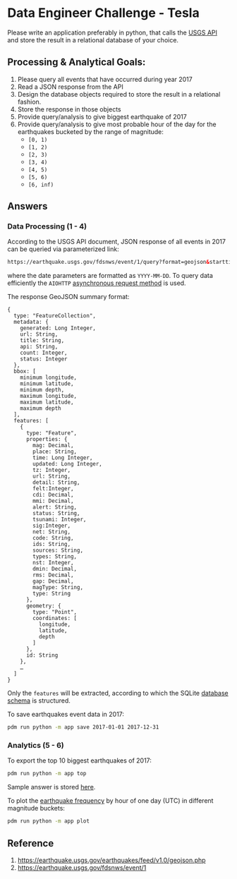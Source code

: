 # Data Engineer Challenge - Tesla

Please write an application preferably in python, that calls the [USGS API](https://earthquake.usgs.gov/fdsnws/event/1/) and store the result in a relational database of your choice.

## Processing & Analytical Goals:

1. Please query all events that have occurred during year 2017
2. Read a JSON response from the API
3. Design the database objects required to store the result in a relational fashion.
4. Store the response in those objects
5. Provide query/analysis to give biggest earthquake of 2017
6. Provide query/analysis to give most probable hour of the day for the earthquakes bucketed by the range of magnitude:
    * `[0, 1)`
    * `[1, 2)`
    * `[2, 3)`
    * `[3, 4)`
    * `[4, 5)`
    * `[5, 6)`
    * `[6, inf)`

## Answers

### Data Processing (1 - 4)

According to the USGS API document, JSON response of all events in 2017 can be queried via parameterized link:

```html
https://earthquake.usgs.gov/fdsnws/event/1/query?format=geojson&starttime=2017-01-01&endtime=2017-12-31
```

where the date parameters are formatted as `YYYY-MM-DD`. To query data efficiently the `AIOHTTP` [asynchronous request method](./app/earthquake.py) is used.

The response GeoJSON summary format:

```
{
  type: "FeatureCollection",
  metadata: {
    generated: Long Integer,
    url: String,
    title: String,
    api: String,
    count: Integer,
    status: Integer
  },
  bbox: [
    minimum longitude,
    minimum latitude,
    minimum depth,
    maximum longitude,
    maximum latitude,
    maximum depth
  ],
  features: [
    {
      type: "Feature",
      properties: {
        mag: Decimal,
        place: String,
        time: Long Integer,
        updated: Long Integer,
        tz: Integer,
        url: String,
        detail: String,
        felt:Integer,
        cdi: Decimal,
        mmi: Decimal,
        alert: String,
        status: String,
        tsunami: Integer,
        sig:Integer,
        net: String,
        code: String,
        ids: String,
        sources: String,
        types: String,
        nst: Integer,
        dmin: Decimal,
        rms: Decimal,
        gap: Decimal,
        magType: String,
        type: String
      },
      geometry: {
        type: "Point",
        coordinates: [
          longitude,
          latitude,
          depth
        ]
      },
      id: String
    },
    …
  ]
}
```

Only the `features` will be extracted, according to which the SQLite [database schema](./app/models/tables.py) is structured.

To save earthquakes event data in 2017:

```sh
pdm run python -m app save 2017-01-01 2017-12-31
```

### Analytics (5 - 6)

To export the top 10 biggest earthquakes of 2017:

```sh
pdm run python -m app top
```

Sample answer is stored [here](./answers/top_earthquakes.csv).

To plot the [earthquake frequency](./answers/count_plot.pdf) by hour of one day (UTC) in different magnitude buckets:

```sh
pdm run python -m app plot
```

## Reference

1. https://earthquake.usgs.gov/earthquakes/feed/v1.0/geojson.php
2. https://earthquake.usgs.gov/fdsnws/event/1
